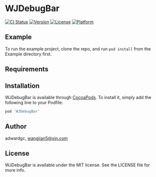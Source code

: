 # WJDebugBar

[![CI Status](http://img.shields.io/travis/adwardgc/WJDebugBar.svg?style=flat)](https://travis-ci.org/adwardgc/WJDebugBar)
[![Version](https://img.shields.io/cocoapods/v/WJDebugBar.svg?style=flat)](http://cocoapods.org/pods/WJDebugBar)
[![License](https://img.shields.io/cocoapods/l/WJDebugBar.svg?style=flat)](http://cocoapods.org/pods/WJDebugBar)
[![Platform](https://img.shields.io/cocoapods/p/WJDebugBar.svg?style=flat)](http://cocoapods.org/pods/WJDebugBar)

## Example

To run the example project, clone the repo, and run `pod install` from the Example directory first.

## Requirements

## Installation

WJDebugBar is available through [CocoaPods](http://cocoapods.org). To install
it, simply add the following line to your Podfile:

```ruby
pod 'WJDebugBar'
```

## Author

adwardgc, wangjian5@xin.com

## License

WJDebugBar is available under the MIT license. See the LICENSE file for more info.
